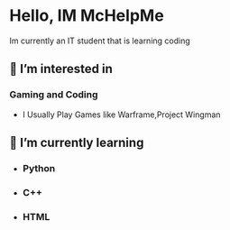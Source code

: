 # Hello, IM McHelpMe
 Im currently an IT student that is learning coding

## 👀 I’m interested in 
 ### Gaming and Coding
   * I Usually Play Games like Warframe,Project Wingman

## 🌱 I’m currently learning
 * ###  Python
 * ###  C++
 * ###  HTML

<!---
McHelpMe/McHelpMe is a ✨ special ✨ repository because its `README.md` (this file) appears on your GitHub profile.
You can click the Preview link to take a look at your changes.
--->
